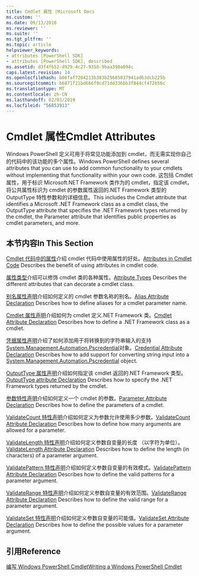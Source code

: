 ```yaml
---
title: Cmdlet 属性 |Microsoft Docs
ms.custom: ''
ms.date: 09/13/2016
ms.reviewer: ''
ms.suite: ''
ms.tgt_pltfrm: ''
ms.topic: article
helpviewer_keywords:
- attributes [PowerShell SDK]
- attributes [PowerShell SDK], described
ms.assetid: d3f4f652-d929-4c27-9358-9baa390a094c
caps.latest.revision: 14
ms.openlocfilehash: b06faf7204213b383b25685837941ad63dcb225b
ms.sourcegitcommit: b6871f21bd666f9cd71dd336bb3f844cf472b56c
ms.translationtype: MT
ms.contentlocale: zh-CN
ms.lasthandoff: 02/03/2019
ms.locfileid: "56853913"
---
```

# <a name="cmdlet-attributes"></a><span data-ttu-id="3aa1e-102">Cmdlet 属性</span><span class="sxs-lookup"><span data-stu-id="3aa1e-102">Cmdlet Attributes</span></span>

<span data-ttu-id="3aa1e-103">Windows PowerShell 定义可用于将常见功能添加到 cmdlet，而无需实现你自己的代码中的该功能的多个属性。</span><span class="sxs-lookup"><span data-stu-id="3aa1e-103">Windows PowerShell defines several attributes that you can use to add common functionality to your cmdlets without implementing that functionality within your own code.</span></span> <span data-ttu-id="3aa1e-104">这包括 Cmdlet 属性，用于标识 Microsoft.NET Framework 类作为的 cmdlet，指定该 cmdlet，将公共属性标识为 cmdlet 的参数属性返回的.NET Framework 类型的 OutputType 特性参数和的详细信息。</span><span class="sxs-lookup"><span data-stu-id="3aa1e-104">This includes the Cmdlet attribute that identifies a Microsoft .NET Framework class as a cmdlet class, the OutputType attribute that specifies the .NET Framework types returned by the cmdlet, the Parameter attribute that identifies public properties as cmdlet parameters, and more.</span></span>

## <a name="in-this-section"></a><span data-ttu-id="3aa1e-105">本节内容</span><span class="sxs-lookup"><span data-stu-id="3aa1e-105">In This Section</span></span>

<span data-ttu-id="3aa1e-106">[Cmdlet 代码中的属性](./attributes-in-cmdlet-code.md)介绍 cmdlet 代码中使用属性的好处。</span><span class="sxs-lookup"><span data-stu-id="3aa1e-106">[Attributes in Cmdlet Code](./attributes-in-cmdlet-code.md) Describes the benefit of using attributes in cmdlet code.</span></span>

<span data-ttu-id="3aa1e-107">[属性类型](./attribute-types.md)介绍可以修饰 cmdlet 类的各种属性。</span><span class="sxs-lookup"><span data-stu-id="3aa1e-107">[Attribute Types](./attribute-types.md) Describes the different attributes that can decorate a cmdlet class.</span></span>

<span data-ttu-id="3aa1e-108">[别名属性声明](./alias-attribute-declaration.md)介绍如何定义的 cmdlet 参数名称的别名。</span><span class="sxs-lookup"><span data-stu-id="3aa1e-108">[Alias Attribute Declaration](./alias-attribute-declaration.md) Describes how to define aliases for a cmdlet parameter name.</span></span>

<span data-ttu-id="3aa1e-109">[Cmdlet 属性声明](./cmdlet-attribute-declaration.md)介绍如何为 cmdlet 定义.NET Framework 类。</span><span class="sxs-lookup"><span data-stu-id="3aa1e-109">[Cmdlet Attribute Declaration](./cmdlet-attribute-declaration.md) Describes how to define a .NET Framework class as a cmdlet.</span></span>

<span data-ttu-id="3aa1e-110">[凭据属性声明](./credential-attribute-declaration.md)介绍了如何添加用于将转换到的字符串输入的支持[System.Management.Automation.Pscredential](/dotnet/api/System.Management.Automation.PSCredential)对象。</span><span class="sxs-lookup"><span data-stu-id="3aa1e-110">[Credential Attribute Declaration](./credential-attribute-declaration.md) Describes how to add support for converting string input into a [System.Management.Automation.Pscredential](/dotnet/api/System.Management.Automation.PSCredential) object.</span></span>

<span data-ttu-id="3aa1e-111">[OutputType 属性声明](./outputtype-attribute-declaration.md)介绍如何指定该 cmdlet 返回的.NET Framework 类型。</span><span class="sxs-lookup"><span data-stu-id="3aa1e-111">[OutputType attribute Declaration](./outputtype-attribute-declaration.md) Describes how to specify the .NET Framework types returned by the cmdlet.</span></span>

<span data-ttu-id="3aa1e-112">[参数特性声明](./parameter-attribute-declaration.md)介绍如何定义一个 cmdlet 的参数。</span><span class="sxs-lookup"><span data-stu-id="3aa1e-112">[Parameter Attribute Declaration](./parameter-attribute-declaration.md) Describes how to define the parameters of a cmdlet.</span></span>

<span data-ttu-id="3aa1e-113">[ValidateCount 特性声明](./validatecount-attribute-declaration.md)介绍如何定义为参数允许使用多少参数。</span><span class="sxs-lookup"><span data-stu-id="3aa1e-113">[ValidateCount Attribute Declaration](./validatecount-attribute-declaration.md) Describes how to define how many arguments are allowed for a parameter.</span></span>

<span data-ttu-id="3aa1e-114">[ValidateLength 特性声明](./validatelength-attribute-declaration.md)介绍如何定义参数自变量的长度 （以字符为单位）。</span><span class="sxs-lookup"><span data-stu-id="3aa1e-114">[ValidateLength Attribute Declaration](./validatelength-attribute-declaration.md) Describes how to define the length (in characters) of a parameter argument.</span></span>

<span data-ttu-id="3aa1e-115">[ValidatePattern 特性声明](./validatepattern-attribute-declaration.md)介绍如何定义参数自变量的有效模式。</span><span class="sxs-lookup"><span data-stu-id="3aa1e-115">[ValidatePattern Attribute Declaration](./validatepattern-attribute-declaration.md) Describes how to define the valid patterns for a parameter argument.</span></span>

<span data-ttu-id="3aa1e-116">[ValidateRange 特性声明](./validaterange-attribute-declaration.md)介绍如何定义参数自变量的有效范围。</span><span class="sxs-lookup"><span data-stu-id="3aa1e-116">[ValidateRange Attribute Declaration](./validaterange-attribute-declaration.md) Describes how to define the valid range for a parameter argument.</span></span>

<span data-ttu-id="3aa1e-117">[ValidateSet 特性声明](./validateset-attribute-declaration.md)介绍如何定义参数自变量的可能值。</span><span class="sxs-lookup"><span data-stu-id="3aa1e-117">[ValidateSet Attribute Declaration](./validateset-attribute-declaration.md) Describes how to define the possible values for a parameter argument.</span></span>

## <a name="reference"></a><span data-ttu-id="3aa1e-118">引用</span><span class="sxs-lookup"><span data-stu-id="3aa1e-118">Reference</span></span>

[<span data-ttu-id="3aa1e-119">编写 Windows PowerShell Cmdlet</span><span class="sxs-lookup"><span data-stu-id="3aa1e-119">Writing a Windows PowerShell Cmdlet</span></span>](./writing-a-windows-powershell-cmdlet.md)
